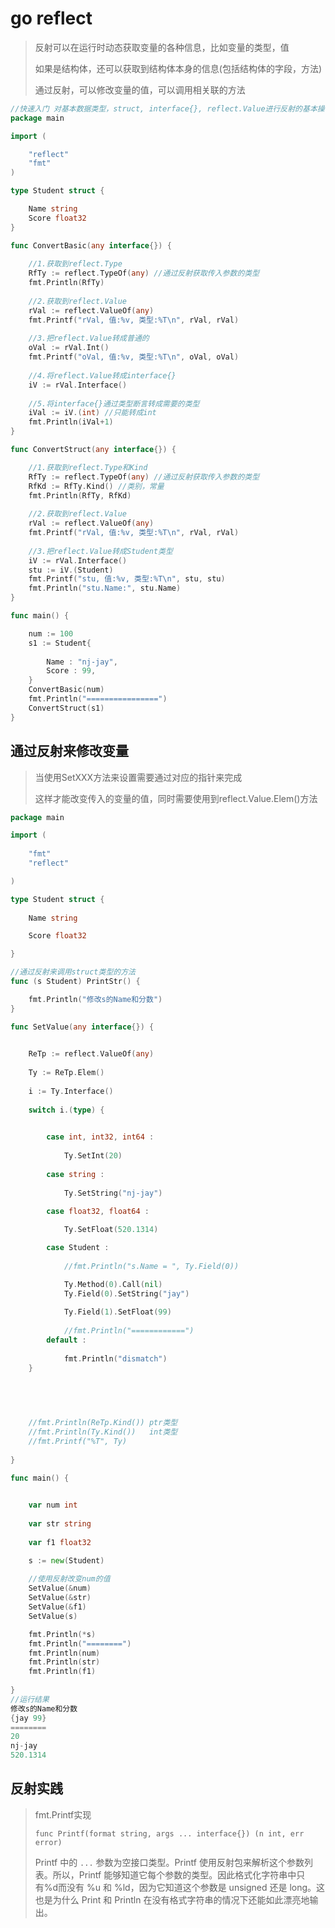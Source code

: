 
# go reflect

> 反射可以在运行时动态获取变量的各种信息，比如变量的类型，值
>
> 如果是结构体，还可以获取到结构体本身的信息(包括结构体的字段，方法)
>
> 通过反射，可以修改变量的值，可以调用相关联的方法

```go
//快速入门 对基本数据类型，struct, interface{}, reflect.Value进行反射的基本操作
package main

import (

	"reflect"
	"fmt"
)

type Student struct {

	Name string
	Score float32
}

func ConvertBasic(any interface{}) {
	
	//1.获取到reflect.Type
	RfTy := reflect.TypeOf(any) //通过反射获取传入参数的类型
	fmt.Println(RfTy)
	
	//2.获取到reflect.Value
	rVal := reflect.ValueOf(any)
	fmt.Printf("rVal, 值:%v, 类型:%T\n", rVal, rVal)
		
	//3.把reflect.Value转成普通的
	oVal := rVal.Int()
	fmt.Printf("oVal, 值:%v, 类型:%T\n", oVal, oVal)
	
	//4.将reflect.Value转成interface{}
	iV := rVal.Interface()
	
	//5.将interface{}通过类型断言转成需要的类型
	iVal := iV.(int) //只能转成int
	fmt.Println(iVal+1)
}

func ConvertStruct(any interface{}) {

	//1.获取到reflect.Type和Kind
	RfTy := reflect.TypeOf(any) //通过反射获取传入参数的类型
	RfKd := RfTy.Kind() //类别，常量
	fmt.Println(RfTy, RfKd)
	
	//2.获取到reflect.Value
	rVal := reflect.ValueOf(any)
	fmt.Printf("rVal, 值:%v, 类型:%T\n", rVal, rVal)
	
	//3.把reflect.Value转成Student类型
	iV := rVal.Interface()
	stu := iV.(Student)
	fmt.Printf("stu, 值:%v, 类型:%T\n", stu, stu)
	fmt.Println("stu.Name:", stu.Name)
}

func main() {

	num := 100
	s1 := Student{
	
		Name : "nj-jay",
		Score : 99,
	}
	ConvertBasic(num)
	fmt.Println("================")
	ConvertStruct(s1)
}	
```

## 通过反射来修改变量

> 当使用SetXXX方法来设置需要通过对应的指针来完成
>
> 这样才能改变传入的变量的值，同时需要使用到reflect.Value.Elem()方法

```go
package main

import (
	
	"fmt"
	"reflect"

)

type Student struct {
	
	Name string

	Score float32

}

//通过反射来调用struct类型的方法
func (s Student) PrintStr() {

	fmt.Println("修改s的Name和分数")
}

func SetValue(any interface{}) {

	
	ReTp := reflect.ValueOf(any)	
	
	Ty := ReTp.Elem()
	
	i := Ty.Interface()
	
	switch i.(type) {

		
		case int, int32, int64 :
		
			Ty.SetInt(20)
			
		case string :
				
			Ty.SetString("nj-jay")
			
		case float32, float64 :

			Ty.SetFloat(520.1314)

		case Student :
			
			//fmt.Println("s.Name = ", Ty.Field(0))

			Ty.Method(0).Call(nil)
			Ty.Field(0).SetString("jay")
			
			Ty.Field(1).SetFloat(99)
			
			//fmt.Println("============")
		default :
		
			fmt.Println("dismatch")
	}	
	
	

	

	//fmt.Println(ReTp.Kind()) ptr类型
	//fmt.Println(Ty.Kind())   int类型
	//fmt.Printf("%T", Ty)
	
}

func main() {

	
	var num int
	
	var str string
	
	var f1 float32

	s := new(Student)
	
	//使用反射改变num的值
	SetValue(&num)
	SetValue(&str)
	SetValue(&f1)
	SetValue(s)

	fmt.Println(*s)
	fmt.Println("========")
	fmt.Println(num)
	fmt.Println(str)
	fmt.Println(f1)
	
}
//运行结果
修改s的Name和分数
{jay 99}
========
20
nj-jay
520.1314

```

## 反射实践

> fmt.Printf实现
>
> `func Printf(format string, args ... interface{}) (n int, err error)`
>
> Printf 中的 `...` 参数为空接口类型。Printf 使用反射包来解析这个参数列表。所以，Printf 能够知道它每个参数的类型。因此格式化字符串中只有%d而没有 %u 和 %ld，因为它知道这个参数是 unsigned 还是 long。这也是为什么 Print 和 Println 在没有格式字符串的情况下还能如此漂亮地输出。



